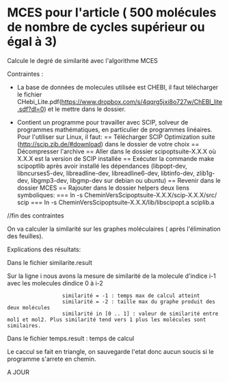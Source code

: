 # MCES pour l'article ( 500 molécules de nombre de cycles supérieur ou égal à 3)

Calcule le degré de similarité avec l'algorithme MCES

Contraintes :

- La base de données de molecules utilisée est CHEBI, il faut télécharger le fichier CHebi_Lite.pdf(https://www.dropbox.com/s/4qqrg5jxi8o727w/ChEBI_lite.sdf?dl=0) et le mettre dans le dossier.


- Contient un programme pour travailler avec SCIP, solveur de programmes mathématiques, en particulier de programmes linéaires. Pour l'utiliser sur Linux, il faut:
== Télécharger SCIP Optimization suite (http://scip.zib.de/#download) dans le dossier de votre choix
== Décompresser l'archive
== Aller dans le dossier scipoptsuite-X.X.X où X.X.X est la version de SCIP installée
== Exécuter la commande make scipoptlib après avoir installé les dépendances (libpopt-dev, libncurses5-dev, libreadline-dev, libreadline6-dev, libtinfo-dev, zlib1g-dev, libgmp3-dev, libgmp-dev sur debian ou ubuntu)
== Revenir dans le dossier MCES
== Rajouter dans le dossier helpers deux liens symboliques:
=== ln -s CheminVersScipoptsuite-X.X.X/scip-X.X.X/src/ scip
=== ln -s CheminVersScipoptsuite-X.X.X/lib/libscipopt.a sciplib.a

//fin des contraintes

On va calculer la similarité sur les graphes moléculaires ( après l'élimination des feuilles). 

Explications des résultats: 

Dans le fichier similarite.result

Sur la ligne i nous avons la mesure de similarité de la molecule d'indice i-1 avec les molecules dindice 0 à i-2

                      similarité = -1 : temps max de calcul atteint
                      similarité = -2 : taille max du graphe produit des deux molécules
                      similarité in [0 .. 1] : valeur de similarité entre mol1 et mol2. Plus similarité tend vers 1 plus les molécules sont similaires.
                      
                      


Dans le fichier temps.result  :  temps de calcul 

Le caccul se fait en triangle, on sauvegarde l'etat donc aucun soucis si le programme s'arrete en chemin.              

A JOUR
